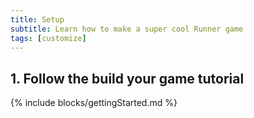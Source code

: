 ```yaml
---
title: Setup
subtitle: Learn how to make a super cool Runner game
tags: [customize]
---
```

## 1. Follow the build your game tutorial
{% include blocks/gettingStarted.md %}
